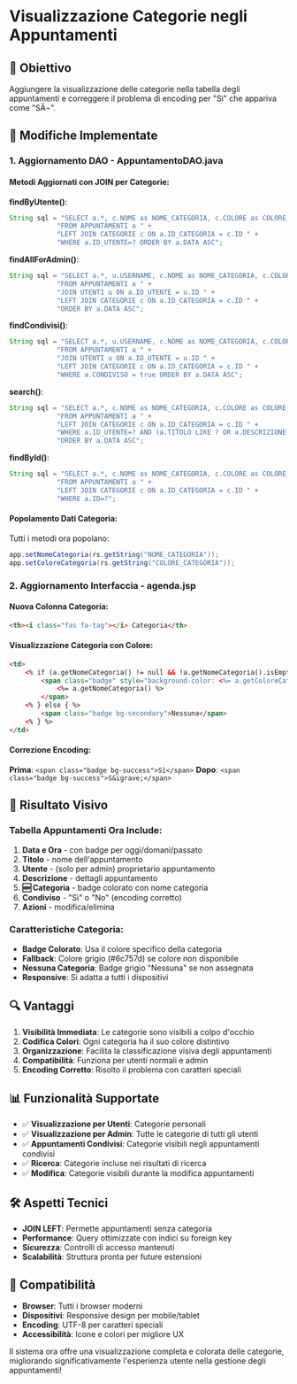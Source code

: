 # Visualizzazione Categorie negli Appuntamenti

## 🎯 Obiettivo
Aggiungere la visualizzazione delle categorie nella tabella degli appuntamenti e correggere il problema di encoding per "Sì" che appariva come "SÃ¬".

## 🔧 Modifiche Implementate

### 1. **Aggiornamento DAO - AppuntamentoDAO.java**

#### Metodi Aggiornati con JOIN per Categorie:

**findByUtente()**:
```java
String sql = "SELECT a.*, c.NOME as NOME_CATEGORIA, c.COLORE as COLORE_CATEGORIA " +
            "FROM APPUNTAMENTI a " +
            "LEFT JOIN CATEGORIE c ON a.ID_CATEGORIA = c.ID " +
            "WHERE a.ID_UTENTE=? ORDER BY a.DATA ASC";
```

**findAllForAdmin()**:
```java
String sql = "SELECT a.*, u.USERNAME, c.NOME as NOME_CATEGORIA, c.COLORE as COLORE_CATEGORIA " +
            "FROM APPUNTAMENTI a " +
            "JOIN UTENTI u ON a.ID_UTENTE = u.ID " +
            "LEFT JOIN CATEGORIE c ON a.ID_CATEGORIA = c.ID " +
            "ORDER BY a.DATA ASC";
```

**findCondivisi()**:
```java
String sql = "SELECT a.*, u.USERNAME, c.NOME as NOME_CATEGORIA, c.COLORE as COLORE_CATEGORIA " +
            "FROM APPUNTAMENTI a " +
            "JOIN UTENTI u ON a.ID_UTENTE = u.ID " +
            "LEFT JOIN CATEGORIE c ON a.ID_CATEGORIA = c.ID " +
            "WHERE a.CONDIVISO = true ORDER BY a.DATA ASC";
```

**search()**:
```java
String sql = "SELECT a.*, c.NOME as NOME_CATEGORIA, c.COLORE as COLORE_CATEGORIA " +
            "FROM APPUNTAMENTI a " +
            "LEFT JOIN CATEGORIE c ON a.ID_CATEGORIA = c.ID " +
            "WHERE a.ID_UTENTE=? AND (a.TITOLO LIKE ? OR a.DESCRIZIONE LIKE ?) " +
            "ORDER BY a.DATA ASC";
```

**findById()**:
```java
String sql = "SELECT a.*, c.NOME as NOME_CATEGORIA, c.COLORE as COLORE_CATEGORIA " +
            "FROM APPUNTAMENTI a " +
            "LEFT JOIN CATEGORIE c ON a.ID_CATEGORIA = c.ID " +
            "WHERE a.ID=?";
```

#### Popolamento Dati Categoria:
Tutti i metodi ora popolano:
```java
app.setNomeCategoria(rs.getString("NOME_CATEGORIA"));
app.setColoreCategoria(rs.getString("COLORE_CATEGORIA"));
```

### 2. **Aggiornamento Interfaccia - agenda.jsp**

#### Nuova Colonna Categoria:
```html
<th><i class="fas fa-tag"></i> Categoria</th>
```

#### Visualizzazione Categoria con Colore:
```html
<td>
    <% if (a.getNomeCategoria() != null && !a.getNomeCategoria().isEmpty()) { %>
        <span class="badge" style="background-color: <%= a.getColoreCategoria() != null ? a.getColoreCategoria() : "#6c757d" %>; color: white;">
            <%= a.getNomeCategoria() %>
        </span>
    <% } else { %>
        <span class="badge bg-secondary">Nessuna</span>
    <% } %>
</td>
```

#### Correzione Encoding:
**Prima**: `<span class="badge bg-success">Sì</span>`
**Dopo**: `<span class="badge bg-success">S&igrave;</span>`

## 🎨 Risultato Visivo

### Tabella Appuntamenti Ora Include:
1. **Data e Ora** - con badge per oggi/domani/passato
2. **Titolo** - nome dell'appuntamento
3. **Utente** - (solo per admin) proprietario appuntamento
4. **Descrizione** - dettagli appuntamento
5. **🆕 Categoria** - badge colorato con nome categoria
6. **Condiviso** - "Sì" o "No" (encoding corretto)
7. **Azioni** - modifica/elimina

### Caratteristiche Categoria:
- **Badge Colorato**: Usa il colore specifico della categoria
- **Fallback**: Colore grigio (#6c757d) se colore non disponibile
- **Nessuna Categoria**: Badge grigio "Nessuna" se non assegnata
- **Responsive**: Si adatta a tutti i dispositivi

## 🔍 Vantaggi

1. **Visibilità Immediata**: Le categorie sono visibili a colpo d'occhio
2. **Codifica Colori**: Ogni categoria ha il suo colore distintivo
3. **Organizzazione**: Facilita la classificazione visiva degli appuntamenti
4. **Compatibilità**: Funziona per utenti normali e admin
5. **Encoding Corretto**: Risolto il problema con caratteri speciali

## 📊 Funzionalità Supportate

- ✅ **Visualizzazione per Utenti**: Categorie personali
- ✅ **Visualizzazione per Admin**: Tutte le categorie di tutti gli utenti
- ✅ **Appuntamenti Condivisi**: Categorie visibili negli appuntamenti condivisi
- ✅ **Ricerca**: Categorie incluse nei risultati di ricerca
- ✅ **Modifica**: Categorie visibili durante la modifica appuntamenti

## 🛠️ Aspetti Tecnici

- **JOIN LEFT**: Permette appuntamenti senza categoria
- **Performance**: Query ottimizzate con indici su foreign key
- **Sicurezza**: Controlli di accesso mantenuti
- **Scalabilità**: Struttura pronta per future estensioni

## 📱 Compatibilità

- **Browser**: Tutti i browser moderni
- **Dispositivi**: Responsive design per mobile/tablet
- **Encoding**: UTF-8 per caratteri speciali
- **Accessibilità**: Icone e colori per migliore UX

Il sistema ora offre una visualizzazione completa e colorata delle categorie, migliorando significativamente l'esperienza utente nella gestione degli appuntamenti! 